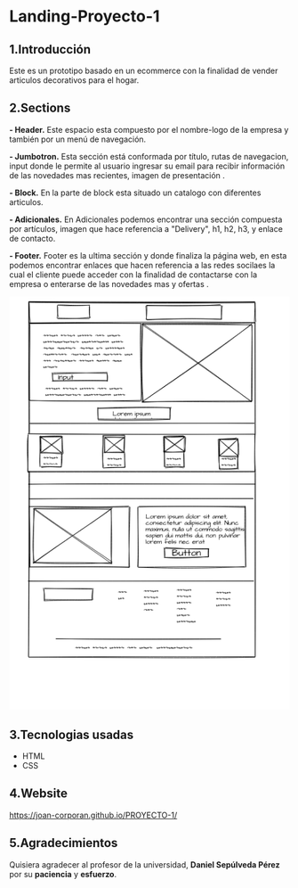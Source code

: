 # Landing-Proyecto-1


## 1.Introducción
Este es un prototipo basado en un ecommerce con la finalidad de vender articulos decorativos para el hogar.
## 2.Sections 
**- Header.**
Este espacio esta compuesto por el nombre-logo de la empresa y también por un menú de navegación.

**- Jumbotron.**
Esta sección está conformada por título, rutas de navegacion, input donde le permite al usuario ingresar su email para recibir información de las novedades mas recientes, imagen de presentación .

**- Block.** 
En la parte de block esta situado un catalogo con diferentes articulos.

**- Adicionales.**
En Adicionales podemos encontrar una sección compuesta por artículos, imagen que hace referencia a "Delivery", h1, h2, h3, y enlace de contacto.

**- Footer.**
Footer es la ultima sección y donde finaliza la página web, en esta podemos encontrar enlaces que hacen referencia a las redes socilaes la cual el cliente puede acceder con la finalidad de contactarse con la empresa o enterarse de las novedades mas y ofertas .




![prototipo](./assets/style/img-mockup/mockup-proyect.png)


## 3.Tecnologias usadas


- HTML
- CSS


## 4.Website 
https://joan-corporan.github.io/PROYECTO-1/



## 5.Agradecimientos

Quisiera agradecer al profesor de la universidad, **Daniel Sepúlveda Pérez** por su **paciencia** y **esfuerzo**.

